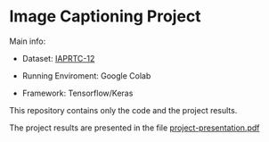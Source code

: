 # Image Captioning Project


Main info:

- Dataset: [IAPRTC-12](https://www.imageclef.org/photodata)

- Running Enviroment: Google Colab

- Framework: Tensorflow/Keras


This repository contains only the code and the project results.

The project results are presented in the file [project-presentation.pdf](project-presentation.pdf)
